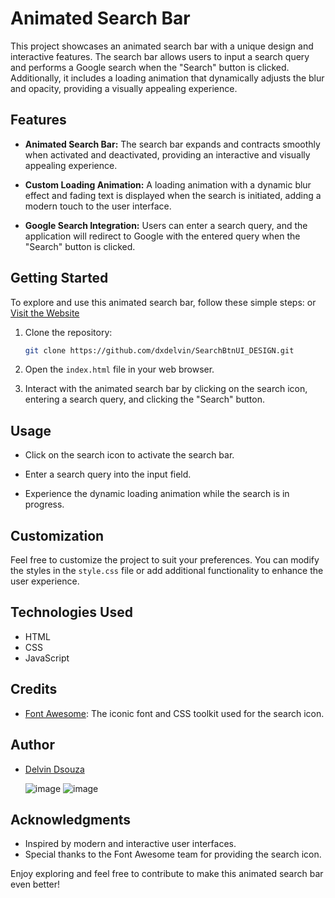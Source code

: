 # Animated Search Bar

This project showcases an animated search bar with a unique design and interactive features. The search bar allows users to input a search query and performs a Google search when the "Search" button is clicked. Additionally, it includes a loading animation that dynamically adjusts the blur and opacity, providing a visually appealing experience.

## Features

- **Animated Search Bar:** The search bar expands and contracts smoothly when activated and deactivated, providing an interactive and visually appealing experience.

- **Custom Loading Animation:** A loading animation with a dynamic blur effect and fading text is displayed when the search is initiated, adding a modern touch to the user interface.

- **Google Search Integration:** Users can enter a search query, and the application will redirect to Google with the entered query when the "Search" button is clicked.

## Getting Started

To explore and use this animated search bar, follow these simple steps:
or [Visit the Website](https://dxdelvin.github.io/SearchBtnUI_DESIGN/)

1. Clone the repository:
   ```bash
   git clone https://github.com/dxdelvin/SearchBtnUI_DESIGN.git
   ```

2. Open the `index.html` file in your web browser.

3. Interact with the animated search bar by clicking on the search icon, entering a search query, and clicking the "Search" button.

## Usage

- Click on the search icon to activate the search bar.

- Enter a search query into the input field.

- Experience the dynamic loading animation while the search is in progress.

## Customization

Feel free to customize the project to suit your preferences. You can modify the styles in the `style.css` file or add additional functionality to enhance the user experience.

## Technologies Used

- HTML
- CSS
- JavaScript

## Credits

- [Font Awesome](https://fontawesome.com/): The iconic font and CSS toolkit used for the search icon.

## Author

- [Delvin Dsouza](https://github.com/dxdelvin)

  ![image](https://github.com/dxdelvin/SearchBtnUI_DESIGN/assets/61946291/0da1e5cc-4374-4ebf-9d0d-2736ca2ed7fa)
  ![image](https://github.com/dxdelvin/SearchBtnUI_DESIGN/assets/61946291/5d96115e-a350-40ba-bfe0-2e0a31dc6709)


## Acknowledgments

- Inspired by modern and interactive user interfaces.
- Special thanks to the Font Awesome team for providing the search icon.

Enjoy exploring and feel free to contribute to make this animated search bar even better!
